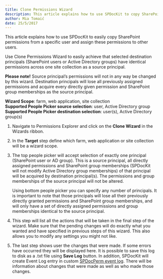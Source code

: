 ```yaml
---
title: Clone Permissions Wizard
description: This article explains how to use SPDocKit to copy SharePoint permissions from a specific user and assign these permissions to other users.
author: Mia Tomaić
date: 25/5/2017
---
```


This article explains how to use SPDocKit to easily copy SharePoint permissions from a specific user and assign these permissions to other users.

Use Clone Permissions Wizard to easily achieve that selected destination principals (SharePoint users or Active Directory groups) have identical permissions across one site collection as a source principal.

**Please note!** Source principal’s permissions will not in any way be changed by this wizard. Destination principals will lose all previously assigned permissions and acquire every directly given permission and SharePoint group memberships as the source principal.

**Wizard Scope**: farm, web application, site collection  
**Supported People Picker source selection**: user, Active Directory group  
**Supported People Picker destination selection**: user(s), Active Directory group(s)

1.  Navigate to Permissions Explorer and click on the **Clone Wizard** in the Wizards ribbon.
2. In the **Target** step define which farm, web application or site collection will be a wizard scope. 
3. The top people picker will accept selection of exactly one principal (SharePoint user or AD group). This is a source principal, all directly assigned permissions and SharePoint group memberships (SPDocKit will not modify  Active Directory group memberships) of that principal will be acquired by destination principal(s). The permissions and group memberships of the source principal will not be altered.

    Using bottom people picker you can specify any number of principals. It is important to note that those principals will lose all their previously directly granted permissions and SharePoint group memberships, and will only have a set of directly assigned permissions and group memberships identical to the source principal.
4. This step will list all the actions that will be taken in the final step of the wizard. Make sure that the pending changes will do exactly what you wanted and have specified in previous steps of this wizard. This also allows you to modify any settings you might not like.
5. The last step shows user the changes that were made. If some errors have occurred they will be displayed here. It is possible to save this log to disk as a .txt file using **Save Log** button. In addition, SPDocKit will create Event Log entry in custom [SPDocPerm event log](#internal/permission-management/spdockit-permission-management-event-log). There will be information about changes that were made as well as who made those changes.

